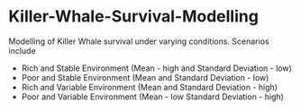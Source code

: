 # Killer-Whale-Survival-Modelling
Modelling of Killer Whale survival under varying conditions.
Scenarios include
 - Rich and Stable Environment (Mean - high and Standard Deviation - low)
 - Poor and Stable Environment (Mean and Standard Deviation -  low)
 - Rich and Variable Environment (Mean and Standard Deviation - high)
 - Poor and Variable Environment (Mean - low Standard Deviation - high)
